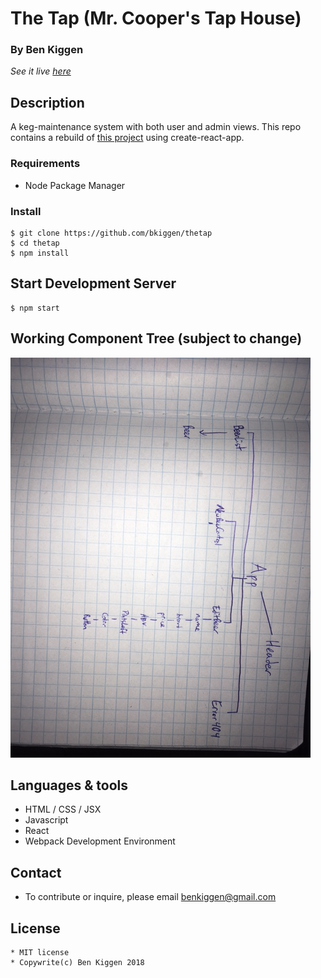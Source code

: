 # The Tap (Mr. Cooper's Tap House)

### By Ben Kiggen

_See it live [here](https://elastic-yonath-253896.netlify.app/#/)_

## Description

A keg-maintenance system with both user and admin views. This repo contains a rebuild of [this project](https://github.com/bkiggen/TheTap) using create-react-app. 

### Requirements

 * Node Package Manager

### Install

    $ git clone https://github.com/bkiggen/thetap
    $ cd thetap
    $ npm install

## Start Development Server

    $ npm start

## Working Component Tree (subject to change)

  ![Component tree](src/assets/img/tree.jpg?raw=true "Component Tree")

## Languages & tools

  * HTML / CSS / JSX
  * Javascript
  * React
  * Webpack Development Environment

## Contact

  * To contribute or inquire, please email benkiggen@gmail.com

## License

    * MIT license
    * Copywrite(c) Ben Kiggen 2018
